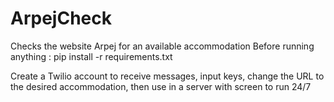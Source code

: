 # ArpejCheck
Checks the website Arpej for an available accommodation
Before running anything :
pip install -r requirements.txt

Create a Twilio account to receive messages, input keys, change the URL to the desired accommodation, then use in a server with screen to run 24/7
